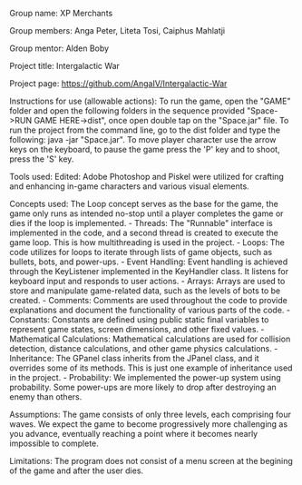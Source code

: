 Group name: XP Merchants

Group members: Anga Peter, Liteta Tosi, Caiphus Mahlatji

Group mentor: Alden Boby

Project title: Intergalactic War

Project page: https://github.com/AngaIV/Intergalactic-War

Instructions for use (allowable actions): To run the game, open the "GAME" folder and open the following folders in the sequence provided "Space->RUN GAME HERE->dist", once open double tap on the "Space.jar" file. To run the project from the command line, go to the dist folder and type the following: java -jar "Space.jar". To move player character use the arrow keys on the keyboard, to pause the game press the 'P' key and to shoot, press the 'S' key.

Tools used: Edited: Adobe Photoshop and Piskel were utilized for crafting and enhancing in-game characters and various visual elements.

Concepts used: The Loop concept serves as the base for the game, the game only runs as intended no-stop until a player completes the game or dies if the loop is implemented. 
              - Threads: The "Runnable" interface is implemented in the code, and a second thread is created to execute the game loop. This is how multithreading is used in the project.
              - Loops: The code utilizes for loops to iterate through lists of game objects, such as bullets, bots, and power-ups.
              - Event Handling: Event handling is achieved through the KeyListener implemented in the KeyHandler class. It listens for keyboard input and responds to user actions.
              - Arrays: Arrays are used to store and manipulate game-related data, such as the levels of bots to be created.
              - Comments: Comments are used throughout the code to provide explanations and document the functionality of various parts of the code.
              - Constants: Constants are defined using public static final variables to represent game states, screen dimensions, and other fixed values.
              - Mathematical Calculations: Mathematical calculations are used for collision detection, distance calculations, and other game physics calculations.
              - Inheritance: The GPanel class inherits from the JPanel class, and it overrides some of its methods. This is just one example of inheritance used in the project.
              - Probability: We implemented the power-up system using probability. Some power-ups are more likely to drop after destroying an enemy than others.

Assumptions: The game consists of only three levels, each comprising four waves. We expect the game to become progressively more challenging as you advance, eventually reaching a point where it becomes nearly impossible to complete.

Limitations: The program does not consist of a menu screen at the begining of the game and after the user dies.
